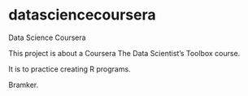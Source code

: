 datasciencecoursera
===================

Data Science Coursera

This project is about a Coursera The Data Scientist’s Toolbox course.

It is to practice creating R programs.

Bramker.
